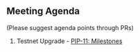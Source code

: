 ## Meeting Agenda 

(Please suggest agenda points through PRs) 

1. Testnet Upgrade - [PIP-11: Milestones](https://github.com/maticnetwork/Polygon-Improvement-Proposals/blob/main/PIPs/PIP-11.md)
